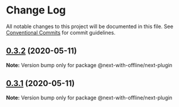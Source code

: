 # Change Log

All notable changes to this project will be documented in this file.
See [Conventional Commits](https://conventionalcommits.org) for commit guidelines.

## [0.3.2](https://github.com/cansin/next-with-offline/compare/v0.3.1...v0.3.2) (2020-05-11)

**Note:** Version bump only for package @next-with-offline/next-plugin





## [0.3.1](https://github.com/cansin/next-with-offline/compare/v0.3.0...v0.3.1) (2020-05-11)

**Note:** Version bump only for package @next-with-offline/next-plugin
